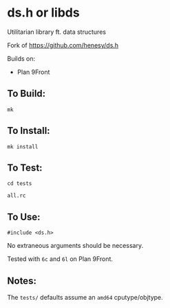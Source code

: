 # ds.h or libds
Utilitarian library ft. data structures

Fork of https://github.com/henesy/ds.h

Builds on:

* Plan 9Front

## To Build:

`mk`

## To Install:

`mk install`

## To Test:

`cd tests`

`all.rc`

## To Use:

`#include <ds.h>`

No extraneous arguments should be necessary.

Tested with `6c` and `6l` on Plan 9Front.

## Notes:

The `tests/` defaults assume an `amd64` cputype/objtype.
